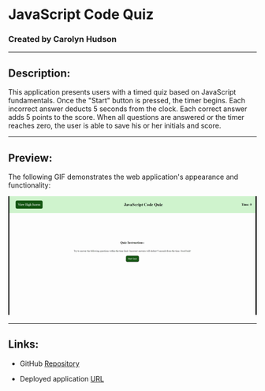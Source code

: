 # JavaScript Code Quiz

### Created by Carolyn Hudson

---

## Description:
This application presents users with a timed quiz based on JavaScript fundamentals. Once the "Start" button is pressed, the timer begins. Each incorrect answer deducts 5 seconds from the clock. Each correct answer adds 5 points to the score. When all questions are answered or the timer reaches zero, the user is able to save his or her initials and score. 

---

## Preview:
The following GIF demonstrates the web application's appearance and functionality:

![GIF of password generator](code-quiz-preview.gif)

---

## Links:

* GitHub [Repository](https://github.com/cghudson/code-quiz)

* Deployed application [URL](https://cghudson.github.io/code-quiz/) 

